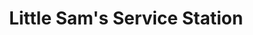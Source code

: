---
title: "Little Sam's Service Station"
url: /collingwood/little-sams-service-station/
shop: car repair
---